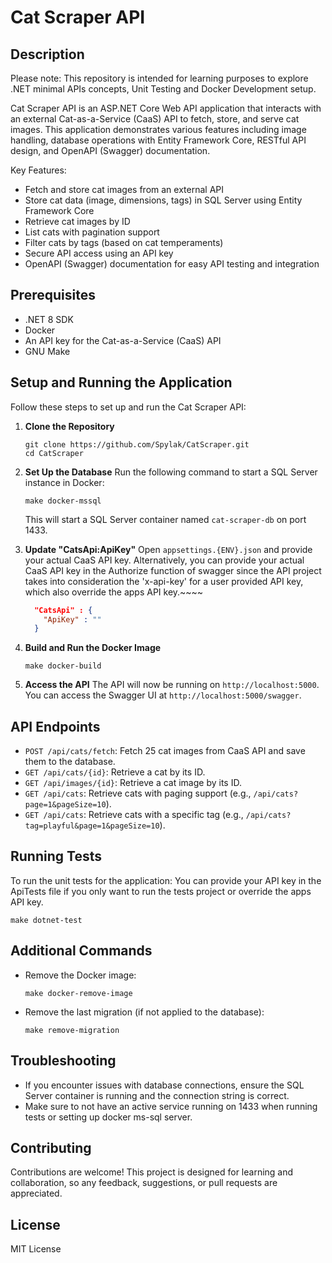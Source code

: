 # Cat Scraper API

## Description
Please note: This repository is intended for learning purposes to explore .NET minimal APIs concepts, Unit Testing and Docker Development setup.

Cat Scraper API is an ASP.NET Core Web API application that interacts with an external Cat-as-a-Service (CaaS) API to fetch, store, and serve cat images. This application demonstrates various features including image handling, database operations with Entity Framework Core, RESTful API design, and OpenAPI (Swagger) documentation.

Key Features:
- Fetch and store cat images from an external API
- Store cat data (image, dimensions, tags) in SQL Server using Entity Framework Core
- Retrieve cat images by ID
- List cats with pagination support
- Filter cats by tags (based on cat temperaments)
- Secure API access using an API key
- OpenAPI (Swagger) documentation for easy API testing and integration

## Prerequisites

- .NET 8 SDK
- Docker
- An API key for the Cat-as-a-Service (CaaS) API
- GNU Make

## Setup and Running the Application

Follow these steps to set up and run the Cat Scraper API:

1. **Clone the Repository**
   ```
   git clone https://github.com/Spylak/CatScraper.git
   cd CatScraper
   ```

2. **Set Up the Database**
   Run the following command to start a SQL Server instance in Docker:
   ```
   make docker-mssql
   ```
   This will start a SQL Server container named `cat-scraper-db` on port 1433.

3. **Update "CatsApi:ApiKey"**
   Open `appsettings.{ENV}.json` and provide your actual CaaS API key.
   Alternatively, you can provide your actual CaaS API key in the Authorize function of swagger since the API project takes into consideration the 'x-api-key' for a user provided API key, which also override the apps API key.~~~~
   ```json
     "CatsApi" : {
       "ApiKey" : ""
     }
   ```

4. **Build and Run the Docker Image**
   ```
   make docker-build
   ```
   
5. **Access the API**
   The API will now be running on `http://localhost:5000`. You can access the Swagger UI at `http://localhost:5000/swagger`.

## API Endpoints

- `POST /api/cats/fetch`: Fetch 25 cat images from CaaS API and save them to the database.
- `GET /api/cats/{id}`: Retrieve a cat by its ID.
- `GET /api/images/{id}`: Retrieve a cat image by its ID.
- `GET /api/cats`: Retrieve cats with paging support (e.g., `/api/cats?page=1&pageSize=10`).
- `GET /api/cats`: Retrieve cats with a specific tag (e.g., `/api/cats?tag=playful&page=1&pageSize=10`).

## Running Tests

To run the unit tests for the application:
You can provide your API key in the ApiTests file if you only want to run the tests project or override the apps API key.
```
make dotnet-test
```

## Additional Commands

- Remove the Docker image:
  ```
  make docker-remove-image
  ```

- Remove the last migration (if not applied to the database):
  ```
  make remove-migration
  ```

## Troubleshooting

- If you encounter issues with database connections, ensure the SQL Server container is running and the connection string is correct.
- Make sure to not have an active service running on 1433 when running tests or setting up docker ms-sql server.

## Contributing
Contributions are welcome! This project is designed for learning and collaboration, so any feedback, suggestions, or pull requests are appreciated.

## License
MIT License

